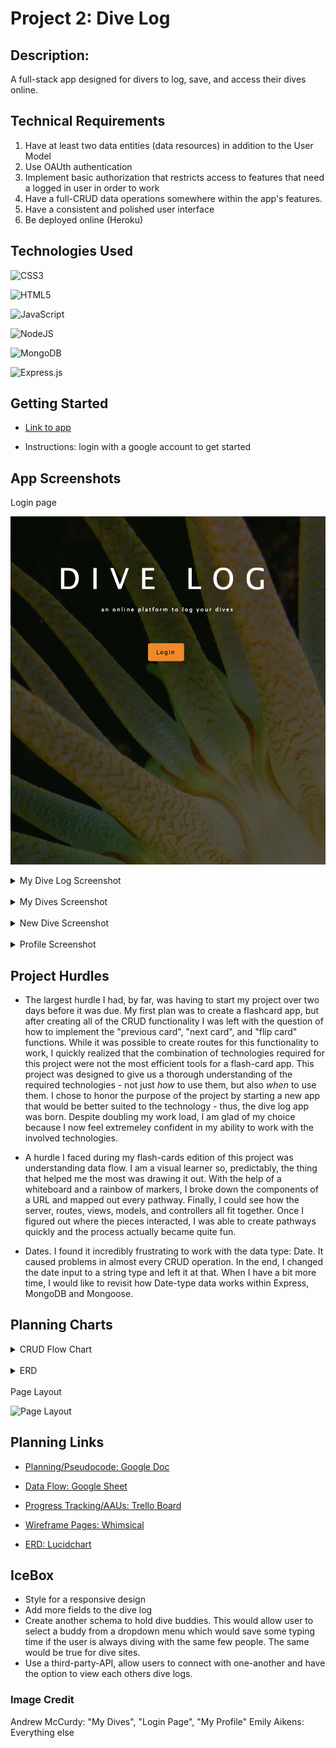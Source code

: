 # Project 2: Dive Log

## Description:
A full-stack app designed for divers to log, save, and access their dives online. 

## Technical Requirements
1. Have at least two data entities (data resources) in addition to the User Model
2. Use OAUth authentication
3. Implement basic authorization that restricts access to features that need a logged in user in order to work
4. Have a full-CRUD data operations somewhere within the app's features.
5. Have a consistent and polished user interface
6. Be deployed online (Heroku)

## Technologies Used
![CSS3](https://img.shields.io/badge/css3-%231572B6.svg?style=for-the-badge&logo=css3&logoColor=white) 

![HTML5](https://img.shields.io/badge/html5-%23E34F26.svg?style=for-the-badge&logo=html5&logoColor=white) 

![JavaScript](https://img.shields.io/badge/javascript-%23323330.svg?style=for-the-badge&logo=javascript&logoColor=%23F7DF1E) 

![NodeJS](https://img.shields.io/badge/node.js-6DA55F?style=for-the-badge&logo=node.js&logoColor=white) 

![MongoDB](https://img.shields.io/badge/MongoDB-%234ea94b.svg?style=for-the-badge&logo=mongodb&logoColor=white) 

![Express.js](https://img.shields.io/badge/express.js-%23404d59.svg?style=for-the-badge&logo=express&logoColor=%2361DAFB)

## Getting Started

* [Link to app](https://enigmatic-basin-31771.herokuapp.com/)

* Instructions: login with a google account to get started

## App Screenshots

Login page

![Login](public/images/login.png)

<details>
<summary> My Dive Log Screenshot</summary>
<img src="public/images/log.png">
</details>
<br/>
<details>
<summary> My Dives Screenshot</summary>
<img src="public/images/diveno.png">
</details>
<br/>
<details>
<summary> New Dive Screenshot</summary>
<img src="public/images/newdive.png">
</details>
<br/>
<details>
<summary> Profile Screenshot</summary>
<img src="public/images/profile.png">
</details>

## Project Hurdles
* The largest hurdle I had, by far, was having to start my project over two days before it was due. My first plan was to create a flashcard app, but after creating all of the CRUD functionality I was left with the question of how to implement the "previous card", "next card", and "flip card" functions. While it was possible to create routes for this functionality to work, I quickly realized that the combination of technologies required for this project were not the most efficient tools for a flash-card app. This project was designed to give us a thorough understanding of the required technologies - not just _how_ to use them, but also _when_ to use them. I chose to honor the purpose of the project by starting a new app that would be better suited to the technology - thus, the dive log app was born. Despite doubling my work load, I am glad of my choice because I now feel extremeley confident in my ability to work with the involved technologies. 

* A hurdle I faced during my flash-cards edition of this project was understanding data flow. I am a visual learner so, predictably, the thing that helped me the most was drawing it out. With the help of a whiteboard and a rainbow of markers, I broke down the components of a URL and mapped out every pathway. Finally, I could see how the server, routes, views, models, and controllers all fit together. Once I figured out where the pieces interacted, I was able to create pathways quickly and the process actually became quite fun. 

* Dates. I found it incredibly frustrating to work with the data type: Date. It caused problems in almost every CRUD operation. In the end, I changed the date input to a string type and left it at that. When I have a bit more time, I would like to revisit how Date-type data works within Express, MongoDB and Mongoose. 

## Planning Charts

<details>
<summary> CRUD Flow Chart</summary>
<img src="https://i.imgur.com/ZHvfQMd.png">
</details>
<br/>
<details>
<summary> ERD </summary>
<img src="https://i.imgur.com/T7kCMwF.png">
</details>
<br/>
Page Layout

![Page Layout](https://i.imgur.com/KQktnwj.png)

## Planning Links

* [Planning/Pseudocode: Google Doc](https://docs.google.com/document/d/1AZvyxvdnltxkjQmsthisayq21--fnwLX5ruJO0g98dk/edit?usp=sharing)

* [Data Flow: Google Sheet](https://docs.google.com/spreadsheets/d/1FWgW4MXwyAINuuvfisloNnvXlRBv9NIRCU9RaLkd3xs/edit?usp=sharing)

* [Progress Tracking/AAUs: Trello Board](https://trello.com/b/EORctDLm/dive-log)

* [Wireframe Pages: Whimsical](https://whimsical.com/project-2-flash-cards-V4m9vgEdUeR6wBrFP1uoEr)

* [ERD: Lucidchart](https://lucid.app/lucidchart/c21ddceb-c136-4b10-885b-a41790babade/edit?page=0_0&invitationId=inv_95a520de-bfd8-4610-a430-0cdf9dd83f26#)

## IceBox

* Style for a responsive design
* Add more fields to the dive log
* Create another schema to hold dive buddies. This would allow user to select a buddy from a dropdown menu which would save some typing time if the user is always diving with the same few people. The same would be true for dive sites.
* Use a third-party-API, allow users to connect with one-another and have the option to view each others dive logs. 

### Image Credit

Andrew McCurdy: "My Dives", "Login Page", "My Profile"
Emily Aikens: Everything else
